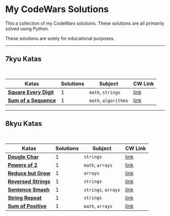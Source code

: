 # My CodeWars Solutions

This a collection of my CodeWars solutions. These solutions are all primarily solved using Python. 

These solutions are solely for educational purposes.

---

## 7kyu Katas

<br>

| Katas | Solutions | Subject | CW Link |
| -- | -- | -- | -- |
| [**Square Every Digit**](7kyuKatas/square_every_digit.md) | 1 | `math`, `strings` | [link](https://www.codewars.com/kata/546e2562b03326a88e000020) |
| [**Sum of a Sequence**](7kyuKatas/sum_of_sequence.md) | 1 | `math`, `algorithms` | [link](https://www.codewars.com/kata/586f6741c66d18c22800010a) |

---

## 8kyu Katas

<br>

| Katas | Solutions | Subject | CW Link |
| -- | -- | -- | -- |
| [**Dougle Char**](8kyuKatas/double_char.md) | 1 | `strings` | [link](https://www.codewars.com/kata/56b1f01c247c01db92000076) |
| [**Powers of 2**](8kyuKatas/powers_of_2.md) | 1 | `math`, `arrays` | [link](https://www.codewars.com/kata/57a083a57cb1f31db7000028) |
| [**Reduce but Grow**](8kyuKatas/reduce_but_grow.md) | 1 | `arrays` | [link](https://www.codewars.com/kata/57f780909f7e8e3183000078) |
| [**Reversed Strings**](8kyuKatas/reversed_strings.md) | 1 | `strings` | [link](https://www.codewars.com/kata/5168bb5dfe9a00b126000018) |
| [**Sentence Smash**](8kyuKatas/sentence_smash.md) | 1 | `strings`, `arrays` | [link](https://www.codewars.com/kata/53dc23c68a0c93699800041d) |
| [**String Repeat**](8kyuKatas/string_repeat.md) | 1 | `strings` | [link](https://www.codewars.com/kata/57a0e5c372292dd76d000d7e) |
| [**Sum of Positive**](8kyuKatas/sum_of_positive.md) | 1 | `math`, `arrays` | [link](https://www.codewars.com/kata/5715eaedb436cf5606000381) |